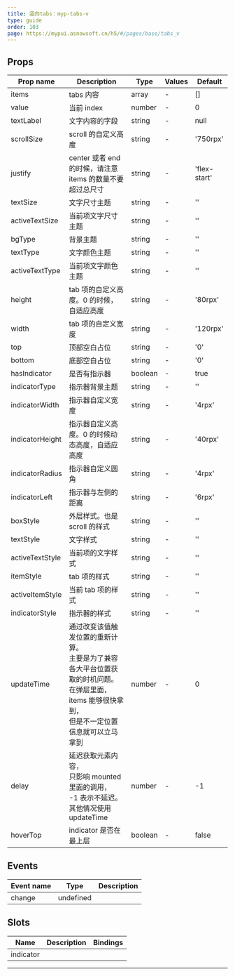 ```yaml
---
title: 竖向tabs：myp-tabs-v
type: guide
order: 103
page: https://mypui.asnowsoft.cn/h5/#/pages/base/tabs_v
---
```


## Props

| Prop name       | Description                                                                                                                                            | Type    | Values | Default      |
| --------------- | ------------------------------------------------------------------------------------------------------------------------------------------------------ | ------- | ------ | ------------ |
| items           | tabs 内容                                                                                                                                              | array   | -      | []           |
| value           | 当前 index                                                                                                                                             | number  | -      | 0            |
| textLabel       | 文字内容的字段                                                                                                                                         | string  | -      | null         |
| scrollSize      | scroll 的自定义高度                                                                                                                                    | string  | -      | '750rpx'     |
| justify         | center 或者 end 的时候，请注意 items 的数量不要超过总尺寸                                                                                              | string  | -      | 'flex-start' |
| textSize        | 文字尺寸主题                                                                                                                                           | string  | -      | ''           |
| activeTextSize  | 当前项文字尺寸主题                                                                                                                                     | string  | -      | ''           |
| bgType          | 背景主题                                                                                                                                               | string  | -      | ''           |
| textType        | 文字颜色主题                                                                                                                                           | string  | -      | ''           |
| activeTextType  | 当前项文字颜色主题                                                                                                                                     | string  | -      | ''           |
| height          | tab 项的自定义高度。0 的时候，自适应高度                                                                                                               | string  | -      | '80rpx'      |
| width           | tab 项的自定义宽度                                                                                                                                     | string  | -      | '120rpx'     |
| top             | 顶部空白占位                                                                                                                                           | string  | -      | '0'          |
| bottom          | 底部空白占位                                                                                                                                           | string  | -      | '0'          |
| hasIndicator    | 是否有指示器                                                                                                                                           | boolean | -      | true         |
| indicatorType   | 指示器背景主题                                                                                                                                         | string  | -      | ''           |
| indicatorWidth  | 指示器自定义宽度                                                                                                                                       | string  | -      | '4rpx'       |
| indicatorHeight | 指示器自定义高度。0 的时候动态高度，自适应高度                                                                                                         | string  | -      | '40rpx'      |
| indicatorRadius | 指示器自定义圆角                                                                                                                                       | string  | -      | '4rpx'       |
| indicatorLeft   | 指示器与左侧的距离                                                                                                                                     | string  | -      | '6rpx'       |
| boxStyle        | 外层样式。也是 scroll 的样式                                                                                                                           | string  | -      | ''           |
| textStyle       | 文字样式                                                                                                                                               | string  | -      | ''           |
| activeTextStyle | 当前项的文字样式                                                                                                                                       | string  | -      | ''           |
| itemStyle       | tab 项的样式                                                                                                                                           | string  | -      | ''           |
| activeItemStyle | 当前 tab 项的样式                                                                                                                                      | string  | -      | ''           |
| indicatorStyle  | 指示器的样式                                                                                                                                           | string  | -      | ''           |
| updateTime      | 通过改变该值触发位置的重新计算。<br>主要是为了兼容各大平台位置获取的时机问题。<br>在弹层里面，items 能够很快拿到，<br>但是不一定位置信息就可以立马拿到 | number  | -      | 0            |
| delay           | 延迟获取元素内容，<br>只影响 mounted 里面的调用，<br>-1 表示不延迟。<br>其他情况使用 updateTime                                                        | number  | -      | -1           |
| hoverTop        | indicator 是否在最上层                                                                                                                                 | boolean | -      | false        |

## Events

| Event name | Type      | Description |
| ---------- | --------- | ----------- |
| change     | undefined |

## Slots

| Name      | Description | Bindings |
| --------- | ----------- | -------- |
| indicator |             |          |

---

